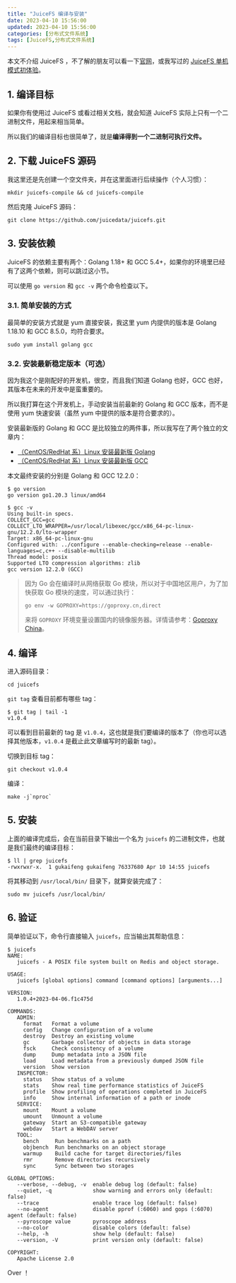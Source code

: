 ```yaml
---
title: "JuiceFS 编译与安装"
date: 2023-04-10 15:56:00
updated: 2023-04-10 15:56:00
categories: [分布式文件系统]
tags: [JuiceFS,分布式文件系统]
---
```




本文不介绍 JuiceFS ，不了解的朋友可以看一下[官网](https://juicefs.com/)，或我写过的 [JuiceFS 单机模式初体验](https://gukaifeng.cn/posts/juicefs-dan-ji-mo-shi-chu-ti-yan/)。



## 1. 编译目标



如果你有使用过 JuiceFS 或看过相关文档，就会知道 JuiceFS 实际上只有一个二进制文件，用起来相当简单。

所以我们的编译目标也很简单了，就是**编译得到一个二进制可执行文件。**



## 2. 下载 JuiceFS 源码



我这里还是先创建一个空文件夹，并在这里面进行后续操作（个人习惯）：

```shell
mkdir juicefs-compile && cd juicefs-compile
```



然后克隆 JuiceFS 源码：

```shell
git clone https://github.com/juicedata/juicefs.git
```



## 3. 安装依赖



JuiceFS 的依赖主要有两个：Golang 1.18+ 和 GCC 5.4+，如果你的环境里已经有了这两个依赖，则可以跳过这小节。

可以使用 `go version` 和 `gcc -v` 两个命令检查以下。



### 3.1. 简单安装的方式

最简单的安装方式就是 yum 直接安装，我这里 yum 内提供的版本是 Golang  1.18.10 和 GCC 8.5.0，均符合要求。

```shell
sudo yum install golang gcc
```



### 3.2. 安装最新稳定版本（可选）

因为我这个是刚配好的开发机，很空，而且我们知道 Golang 也好，GCC 也好，其版本在未来的开发中是蛮重要的。

所以我打算在这个开发机上，手动安装当前最新的 Golang 和 GCC 版本，而不是使用 yum 快速安装（虽然 yum 中提供的版本是符合要求的）。

安装最新版的 Golang 和 GCC 是比较独立的两件事，所以我写在了两个独立的文章内：



* [（CentOS/RedHat 系）Linux 安装最新版 Golang](https://gukaifeng.cn/posts/centos-redhat-xi-linux-an-zhuang-zui-xin-ban-golang/)
* [（CentOS/RedHat 系）Linux 安装最新版 GCC](https://gukaifeng.cn/posts/centos-redhat-xi-linux-an-zhuang-zui-xin-ban-gcc/)



本文最终安装的分别是 Golang 和 GCC 12.2.0：

```shell
$ go version
go version go1.20.3 linux/amd64
```

```shell
$ gcc -v
Using built-in specs.
COLLECT_GCC=gcc
COLLECT_LTO_WRAPPER=/usr/local/libexec/gcc/x86_64-pc-linux-gnu/12.2.0/lto-wrapper
Target: x86_64-pc-linux-gnu
Configured with: ../configure --enable-checking=release --enable-languages=c,c++ --disable-multilib
Thread model: posix
Supported LTO compression algorithms: zlib
gcc version 12.2.0 (GCC) 
```



>因为 Go 会在编译时从网络获取 Go 模块，所以对于中国地区用户，为了加快获取 Go 模块的速度，可以通过执行：
>
>```shell
>go env -w GOPROXY=https://goproxy.cn,direct
>```
>
>来将 `GOPROXY` 环境变量设置国内的镜像服务器。详情请参考：[Goproxy China](https://github.com/goproxy/goproxy.cn)。



## 4. 编译



进入源码目录：

```shell
cd juicefs
```

`git tag` 查看目前都有哪些 tag：

```shell
$ git tag | tail -1
v1.0.4
```

可以看到目前最新的 tag 是 `v1.0.4`，这也就是我们要编译的版本了（你也可以选择其他版本，`v1.0.4` 是截止此文章编写时的最新 tag）。

切换到目标 tag：

```shell
git checkout v1.0.4
```

编译：

```shell
make -j`nproc`
```



## 5. 安装

上面的编译完成后，会在当前目录下输出一个名为 `juicefs` 的二进制文件，也就是我们最终的编译目标：

```shell
$ ll | grep juicefs
-rwxrwxr-x.  1 gukaifeng gukaifeng 76337680 Apr 10 14:55 juicefs
```



将其移动到 `/usr/local/bin/` 目录下，就算安装完成了：



```shell
sudo mv juicefs /usr/local/bin/
```



## 6. 验证



简单验证以下，命令行直接输入 `juicefs`，应当输出其帮助信息：



```shell
$ juicefs
NAME:
   juicefs - A POSIX file system built on Redis and object storage.

USAGE:
   juicefs [global options] command [command options] [arguments...]

VERSION:
   1.0.4+2023-04-06.f1c475d

COMMANDS:
   ADMIN:
     format   Format a volume
     config   Change configuration of a volume
     destroy  Destroy an existing volume
     gc       Garbage collector of objects in data storage
     fsck     Check consistency of a volume
     dump     Dump metadata into a JSON file
     load     Load metadata from a previously dumped JSON file
     version  Show version
   INSPECTOR:
     status   Show status of a volume
     stats    Show real time performance statistics of JuiceFS
     profile  Show profiling of operations completed in JuiceFS
     info     Show internal information of a path or inode
   SERVICE:
     mount    Mount a volume
     umount   Unmount a volume
     gateway  Start an S3-compatible gateway
     webdav   Start a WebDAV server
   TOOL:
     bench     Run benchmarks on a path
     objbench  Run benchmarks on an object storage
     warmup    Build cache for target directories/files
     rmr       Remove directories recursively
     sync      Sync between two storages

GLOBAL OPTIONS:
   --verbose, --debug, -v  enable debug log (default: false)
   --quiet, -q             show warning and errors only (default: false)
   --trace                 enable trace log (default: false)
   --no-agent              disable pprof (:6060) and gops (:6070) agent (default: false)
   --pyroscope value       pyroscope address
   --no-color              disable colors (default: false)
   --help, -h              show help (default: false)
   --version, -V           print version only (default: false)

COPYRIGHT:
   Apache License 2.0
```



Over ！





